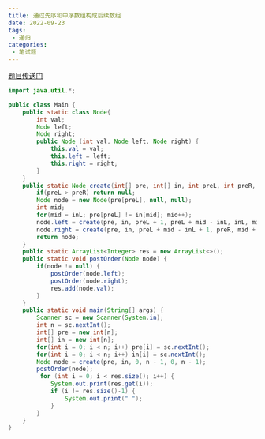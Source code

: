 ```yaml
---
title: 通过先序和中序数组构成后续数组
date: 2022-09-23
tags: 
 - 递归
categories: 
 - 笔试题
---
```


[题目传送门](https://www.nowcoder.com/practice/5ae5174f17674e458028ce12bc8bfe0b?tpId=101&tqId=33248&rp=1&ru=/exam/oj/ta&qru=/exam/oj/ta&sourceUrl=%2Fexam%2Foj%2Fta%3Fpage%3D1%26pageSize%3D50%26search%3D%25E9%2580%259A%25E8%25BF%2587%25E5%2585%2588%25E5%25BA%258F%26tpId%3D101%26type%3D101&difficulty=undefined&judgeStatus=undefined&tags=&title=%E9%80%9A%E8%BF%87%E5%85%88%E5%BA%8F)

```java
import java.util.*;

public class Main {
    public static class Node{
        int val;
        Node left;
        Node right;
        public Node (int val, Node left, Node right) {
            this.val = val;
            this.left = left;
            this.right = right;
        }
    }
    public static Node create(int[] pre, int[] in, int preL, int preR, int inL, int inR) {
        if(preL > preR) return null;
        Node node = new Node(pre[preL], null, null);
        int mid;
        for(mid = inL; pre[preL] != in[mid]; mid++);
        node.left = create(pre, in, preL + 1, preL + mid - inL, inL, mid - 1);
        node.right = create(pre, in, preL + mid - inL + 1, preR, mid + 1, inR);
        return node;
    }
    public static ArrayList<Integer> res = new ArrayList<>();
    public static void postOrder(Node node) {
        if(node != null) {
            postOrder(node.left);
            postOrder(node.right);
            res.add(node.val);
        }
    }
    public static void main(String[] args) {
        Scanner sc = new Scanner(System.in);
        int n = sc.nextInt();
        int[] pre = new int[n];
        int[] in = new int[n];
        for(int i = 0; i < n; i++) pre[i] = sc.nextInt();
        for(int i = 0; i < n; i++) in[i] = sc.nextInt();
        Node node = create(pre, in, 0, n - 1, 0, n - 1);
        postOrder(node);
         for (int i = 0; i < res.size(); i++) {
            System.out.print(res.get(i));
            if (i != res.size()-1) {
                System.out.print(" ");
            }
        }
    }
}
```

